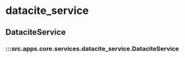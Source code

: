 # datacite_service

## DataciteService

### :::src.apps.core.services.datacite_service.DataciteService

